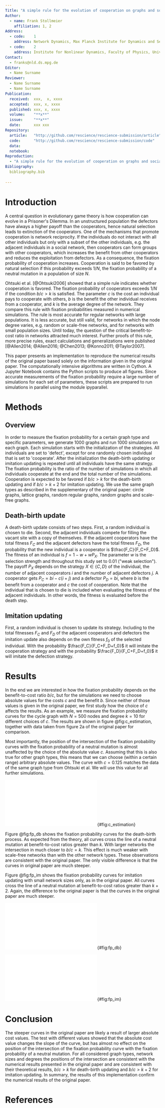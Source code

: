 ```yaml
---
Title: "A simple rule for the evolution of cooperation on graphs and social networks"
Author:
  - name: Frank Stollmeier
    affiliation: 1, 2
Address:
  - code:    1
    address: Network Dynamics, Max Planck Institute for Dynamics and Self-Organization (MPIDS), Am Faßberg 17, 37077 Göttingen, Germany
  - code:    2
    address: Institute for Nonlinear Dynamics, Faculty of Physics, University of Göttingen, Am Fassberg 17, 37077 Göttingen, Germany
Contact:
  - franks@nld.ds.mpg.de
Editor:
  - Name Surname
Reviewer:
  - Name Surname
  - Name Surname
Publication:
  received:  xxx,  x, xxxx
  accepted:  xxx, x, xxxx
  published: xxx, x, xxxx
  volume:    "**x**"
  issue:     "**x**"
  date:      xxx xxx
Repository:
  article:   "http://github.com/rescience/rescience-submission/article"
  code:      "http://github.com/rescience/rescience-submission/code"
  data:      
  notebook:  
Reproduction:
  - "A simple rule for the evolution of cooperation on graphs and social networks. H. Ohtsuki, C. Hauert, E. Lieberman and M.A. Nowak. Nature ***441*** (2006)."
Bibliography:
  bibliography.bib

---
```


# Introduction

A central question in evolutionary game theory is how cooperation can evolve in a Prisoner's Dilemma.
In an unstructured population the defectors have always a higher payoff than the cooperators, hence natural selection leads to extinction of the cooperators. One of the mechanisms that promote cooperation is network reciprocity. If the individuals do not interact with all other individuals but only with a subset of the other individuals, e.g. the adjacent individuals in a social network, then cooperators can form groups with other cooperators, which increases the benefit from other cooperators and reduces the exploitation from defectors. As a consequence, the fixation probability of cooperation increases. Cooperation is said to be favored by natural selection if this probability exceeds $1/N$, the fixation probability of a neutral mutation in a population of size $N$. 

Ohtsuki et al. [@Ohtsuki2006] showed that a simple rule indicates whether cooperation is favored. The fixation probability of cooperators exceeds $1/N$ if the condition $b/c>k$ is satisfied. The parameter $c$ is the cost an individual pays to cooperate with others, $b$ is the benefit the other individual receives from a cooperator, and $k$ is the average degree of the network. They compare this rule with fixation probabilities measured in numerical simulations. The rule is most accurate for regular networks with large populations. It is less accurate, but still valid, for networks in which the node degree varies, e.g. random or scale-free networks, and for networks with small population sizes.
Until today, the question of the critical benefit-to-cost ratio in networks attracted much interest. Further proofs of this rule, more precise rules, exact calculations and generalizations were published [@Allen2014; @Allen2016; @Chen2013; @Konno2011; @Taylor2007].

This paper presents an implementation to reproduce the numerical results of the original paper based solely on the information given in the original paper.
The computationally intensive algorithms are written in Cython. A Jupyter Notebook contains the Python scripts to produce all figures. Since accurate measurements of the fixation probability require a large number of simulations for each set of parameters, these scripts are prepared to run simulations in parallel using the module ipyparallel.


# Methods

## Overview

In order to measure the fixation probability for a certain graph type and specific parameters, we generate 1000 graphs and run 1000 simulations on each graph. 
Each simulation starts with the initialization of the strategies. All individuals are set to 'defect', except for one randomly chosen individual that is set to 'cooperate'. After the initialization the death-birth updating or imitation updating is repeated until all individuals have the same strategy. The fixation probability is the ratio of the number of simulations in which all individuals cooperate at the end and the total number of the simulations. Cooperation is expected to be favored if $b/c>k$ for the death-birth updating and if $b/c>k+2$ for imitation updating.
We use the same graph types as described in the supplementary of the original paper: circle graphs, lattice graphs, random regular graphs, random graphs and scale-free graphs.

## Death-birth update

A death-birth update consists of two steps. First, a random individual is chosen to die. Second, the adjacent individuals compete for filling the vacant site with a copy of themselves. If the adjacent cooperators have the total fitness $F_C$ and the adjacent defectors have the total fitness $F_D$, the probability that the new individual is a cooperator is $\frac{F_C}{F_C+F_D}$. The fitness of an individual is $f = 1-w+wP_X$. The parameter $w$ is the selection strength and throughout this study set to $0.01$ ("weak selection"). The payoff $P_X$ depends on the strategy $X\in \{C,D\}$ of the individual, the number of adjacent cooperators $i$ and the number of adjacent defectors $j$. A cooperator gets $P_C=bi-c(i+j)$ and a defector $P_D=bi$, where $b$ is the benefit from a cooperator and $c$ the cost of cooperation. Note that the individual that is chosen to die is included when evaluating the fitness of the adjacent individuals. In other words, the fitness is evaluated before the death step.

## Imitation updating

First, a random individual is chosen to update its strategy. Including to the total fitnesses $F_C$ and $F_D$ of the adjacent cooperators and defectors the imitation update also depends on the own fitness $f_0$ of the selected individual. With the probability $\frac{F_C}{F_C+F_D+f_0}$ it will imitate the cooperation strategy and with the probability $\frac{F_D}{F_C+F_D+f_0}$ it will imitate the defection strategy.  



# Results

In the end we are interested in how the fixation probability depends on the benefit-to-cost ratio $b/c$, but for the simulations we need to choose absolute values for the costs $c$ and the benefit $b$. Since neither of those values is given in the original paper, we first study how the choice of $c$ affects the results.
As an example, we measure the fixation probability curves for the cycle graph with $N=500$ nodes and degree $k=10$ for different choices of $c$. 
The results are shown in figure @fig:c_estimation, together with data taken from figure 2a of the original paper for comparison. 

Most importantly, the position of the intersection of the fixation probability curves with the fixation probability of a neutral mutation is almost unaffected by the choice of the absolute value $c$. Assuming that this is also true for other graph types, this means that we can choose (within a certain range) arbitrary absolute values. The curve with $c=0.125$ matches the data of the same graph type from Ohtsuki et al. We will use this value for all further simulations. 

![Fixation probability curves for a cycle graph with $N=500$ nodes and degree $k=10$. The colored dots are measured with different absolute cost values, the black dots are taken from figure 2a of the original paper.](./figures/cost_value_estimation.pdf){#fig:c_estimation}

Figure @fig:fp_db shows the fixation probability curves for the death-birth process. As expected from the theory, all curves cross the line of a neutral mutation at benefit-to-cost ratios greater than $k$. With larger networks the intersection in much closer to $b/c=k$. 
This effect is much weaker with scale-free networks than with the other network types. These observations are consistent with the original paper. The only visible difference is that the curves in original paper are much steeper.

Figure @fig:fp_im shows the fixation probability curves for imitation updating with small network sizes only, as in the original paper. All curves cross the line of a neutral mutation at benefit-to-cost ratios greater than $k+2$. Again, the difference to the original paper is that the curves in the original paper are much steeper. 

![Fixation probability curves using death-birth updating with the same graph types and parameters as in Figure 2 of the original paper. The only parameter that is different to the original paper is the absolute cost value $c$, which is $0.125$ here and unknown in the original paper. The horizontal black dashed lines indicate the fixation probability of a neutral mutation $1/N$, the vertical colored lines are at $b/c = k$.](./figures/fixation_probabilities.pdf){#fig:fp_db}

![Fixation probability curves using imitation updating with the same graph types and parameters as in Figure 4 of the supplementary of the original paper. The only parameter that is different to the original paper is the absolute cost value $c$, which is $0.125$ here and unknown in the original paper. The horizontal black dashed lines indicate the fixation probability of a neutral mutation $1/N$, the vertical colored lines are at $b/c = k+2$.](./figures/fixation_probabilities_im.pdf){#fig:fp_im}

# Conclusion

The steeper curves in the original paper are likely a result of larger absolute cost values. The test with different values showed that the absolute cost value changes the slope of the curve, but has almost no effect on the position of the intersection of the fixation probability curve with the fixation probability of a neutral mutation. For all considered graph types, network sizes and degrees the positions of the intersection are consistent with the numerical results presented in the original paper and are consistent with their theoretical results, $b/c>k$ for death-birth updating and $b/c>k+2$ for imitation updating.
In summary, the results of this implementation confirm the numerical results of the original paper. 



# References
